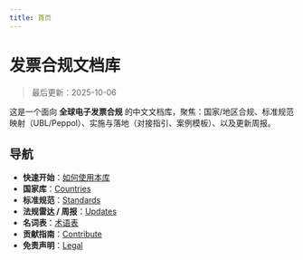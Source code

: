 ```yaml
---
title: 首页
---
```


# 发票合规文档库

> 最后更新：2025-10-06

这是一个面向 **全球电子发票合规** 的中文文档库，聚焦：国家/地区合规、标准规范映射（UBL/Peppol）、实施与落地（对接指引、案例模板）、以及更新周报。

## 导航
- **快速开始**：[如何使用本库](guide/quickstart.md)
- **国家库**：[Countries](countries/README.md)
- **标准规范**：[Standards](standards/README.md)
- **法规雷达 / 周报**：[Updates](updates/README.md)
- **名词表**：[术语表](guide/glossary.md)
- **贡献指南**：[Contribute](guide/contribute.md)
- **免责声明**：[Legal](legal/disclaimer.md)